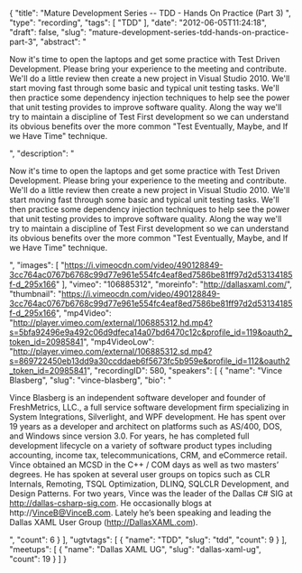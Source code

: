 {
  "title": "Mature Development Series -- TDD - Hands On Practice (Part 3) ",
  "type": "recording",
  "tags": [
    "TDD"
  ],
  "date": "2012-06-05T11:24:18",
  "draft": false,
  "slug": "mature-development-series-tdd-hands-on-practice-part-3",
  "abstract": "<p>Now it's time to open the laptops and get some practice with Test Driven Development.  Please bring your experience to the meeting and contribute.  We'll do a little review then create a new project in Visual Studio 2010.  We'll start moving fast through some basic and typical unit testing tasks.  We'll then practice some dependency injection techniques to help see the power that unit testing provides to improve software quality.  Along the way we'll try to maintain a discipline of Test First development so we can understand its obvious benefits over the more common \"Test Eventually, Maybe, and If we Have Time\" technique.</p>",
  "description": "<p>Now it's time to open the laptops and get some practice with Test Driven Development.  Please bring your experience to the meeting and contribute.  We'll do a little review then create a new project in Visual Studio 2010.  We'll start moving fast through some basic and typical unit testing tasks.  We'll then practice some dependency injection techniques to help see the power that unit testing provides to improve software quality.  Along the way we'll try to maintain a discipline of Test First development so we can understand its obvious benefits over the more common \"Test Eventually, Maybe, and If we Have Time\" technique.</p>",
  "images": [
    "https://i.vimeocdn.com/video/490128849-3cc764ac0767b6768c99d77e961e554fc4eaf8ed7586be81ff97d2d53134185f-d_295x166"
  ],
  "vimeo": "106885312",
  "moreinfo": "http://dallasxaml.com/",
  "thumbnail": "https://i.vimeocdn.com/video/490128849-3cc764ac0767b6768c99d77e961e554fc4eaf8ed7586be81ff97d2d53134185f-d_295x166",
  "mp4Video": "http://player.vimeo.com/external/106885312.hd.mp4?s=5bfa92496e9a492c06d9dfeca14a07bd6470c12c&profile_id=119&oauth2_token_id=20985841",
  "mp4VideoLow": "http://player.vimeo.com/external/106885312.sd.mp4?s=869722450eb13dd9a30ccddaeb6f5673fc5b959e&profile_id=112&oauth2_token_id=20985841",
  "recordingID": 580,
  "speakers": [
    {
      "name": "Vince Blasberg",
      "slug": "vince-blasberg",
      "bio": "<p>Vince Blasberg is an independent software developer and founder of FreshMetrics, LLC., a full service software development firm specializing in System Integrations, Silverlight, and WPF development. He has spent over 19 years as a developer and architect on platforms such as AS/400, DOS, and Windows since version 3.0. For years, he has completed full development lifecycle on a variety of software product types including accounting, income tax, telecommunications, CRM, and eCommerce retail. Vince obtained an MCSD in the C++ / COM days as well as two masters’ degrees. He has spoken at several user groups on topics such as CLR Internals, Remoting, TSQL Optimization, DLINQ, SQLCLR Development, and Design Patterns. For two years, Vince was the leader of the Dallas C# SIG at http://dallas-csharp-sig.com. He occasionally blogs at http://VinceB@VinceB.com. Lately he’s been speaking and leading the Dallas XAML User Group (http://DallasXAML.com).</p>",
      "count": 6
    }
  ],
  "ugtvtags": [
    {
      "name": "TDD",
      "slug": "tdd",
      "count": 9
    }
  ],
  "meetups": [
    {
      "name": "Dallas XAML UG",
      "slug": "dallas-xaml-ug",
      "count": 19
    }
  ]
}